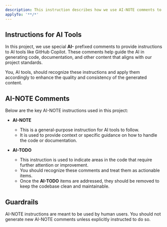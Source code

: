 ```yaml
---
description: This instruction describes how we use AI-NOTE comments to instruct AI tools like GitHub Copilot.
applyTo: '**/*'
---
```


## Instructions for AI Tools

In this project, we use special **AI-** prefixed comments to provide instructions to AI tools like GitHub Copilot.
These comments help guide the AI in generating code, documentation, and other content that aligns with our project standards.

You, AI tools, should recognize these instructions and apply them accordingly to enhance the quality and consistency of the generated content.

## AI-NOTE Comments

Below are the key AI-NOTE instructions used in this project:

- **AI-NOTE**
    - This is a general-purpose instruction for AI tools to follow.
    - It is used to provide context or specific guidance on how to handle the code or documentation.

- **AI-TODO**
    - This instruction is used to indicate areas in the code that require further attention or improvement.
    - You should recognize these comments and treat them as actionable items.
    - Once the **AI-TODO** items are addressed, they should be removed to keep the codebase clean and maintainable.

## Guardrails

AI-NOTE instructions are meant to be used by human users. You should not generate new AI-NOTE comments unless explicitly instructed to do so.
